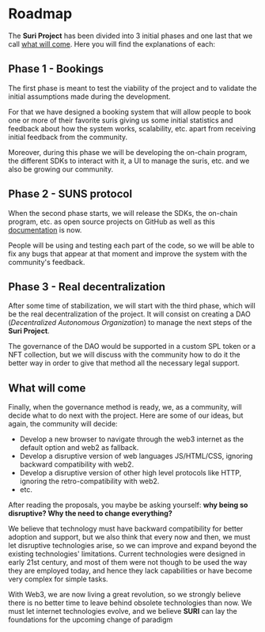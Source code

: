 # Roadmap

The **Suri Project** has been divided into 3 initial phases and one last that we call [what will come](#what-will-come).
Here you will find the explanations of each:

## Phase 1 - Bookings

The first phase is meant to test the viability of the project and to validate the initial assumptions made during
the development.

For that we have designed a booking system that will allow people to book one or more
of their favorite suris giving us some initial statistics and feedback about how the system works, scalability,
etc. apart from receiving initial feedback from the community.

Moreover, during this phase we will be developing the on-chain program, the different SDKs to interact with it,
a UI to manage the suris, etc. and we also be growing our community.

## Phase 2 - SUNS protocol

When the second phase starts, we will release the SDKs, the on-chain program, etc. as open source projects on GitHub as
well as this [documentation](https://github.com/treviware/suri-docs) is now.

People will be using and testing each part of the code, so we will be able to fix any bugs that appear at that moment
and improve the system with the community's feedback.

## Phase 3 - Real decentralization

After some time of stabilization, we will start with the third phase, which will be the real decentralization
of the project. It will consist on creating a DAO (_Decentralized Autonomous Organization_) to manage the next steps of
the **Suri Project**.

The governance of the DAO would be supported in a custom SPL token or a NFT collection, but we will discuss with the
community how to do it the better way in order to give that method all the necessary legal support.

## What will come

Finally, when the governance method is ready, we, as a community, will decide what to do next with the project. Here are
some of our ideas, but again, the community will decide:

- Develop a new browser to navigate through the web3 internet as the default option and web2 as fallback.
- Develop a disruptive version of web languages JS/HTML/CSS, ignoring backward compatibility with web2.
- Develop a disruptive version of other high level protocols like HTTP, ignoring the retro-compatibility with web2.
- etc.

After reading the proposals, you maybe be asking yourself: **why being so disruptive? Why the need to change
everything?**

We believe that technology must have backward compatibility for better adoption and support, but we also think that
every now and then, we must let disruptive technologies arise, so we can improve and expand beyond the existing
technologies' limitations. Current technologies were designed in early 21st century, and most of them were not though to
be used the way they are employed today, and hence they lack capabilities or have become very complex for simple tasks.

With Web3, we are now living a great revolution, so we strongly believe there is no better time to leave behind obsolete
technologies than now. We must let internet technologies evolve, and we believe **SURI** can lay the foundations for the
upcoming change of paradigm